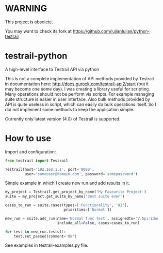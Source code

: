 WARNING
=======

This project is obsolete. 

You may want to check its fork at https://github.com/lujianlujian/python-testrail


testrail-python
===============

A high-level interface to Testrail API via python

This is not a complete implementation of API methods provided by Testrail in
documentation here: http://docs.gurock.com/testrail-api2/start (but it may
become one some day).
I was creating a library useful for scripting. Many operations should not be
perform via scripts. For example managing suite structure is easier in
user interface. Also bulk methods provided by API is quite useless in script,
which can easily do bulk operations itself. So I did not implement some methods
to keep the application simple.

Currently only latest version (4.0) of Testrail is supported.

How to use
==========

Import and configuration:
```python
from testrail import Testrail

Testrail(host='192.168.1.1', port='8080',
         user='someuser@domain.dom', password='somepassword')
```

Simple example in which I create new run and add results in it.
```python
my_project = Testrail.get_project_by_name('My Favourite Project')
suite = my_project.get_suite_by_name('Best suite ever')

cases_to_run = suite.cases(types=['Functionality', 'UI'],
                           priorities=['Normal'])

new_run = suite.add_run(name='Normal func test', assignedto='V.Spiridonov',
                        include_all=False, cases=cases_to_run)

for test in new_run.tests():
    test.set_passed(comment='Ok')

```


See examples in testrail-examples.py file.
